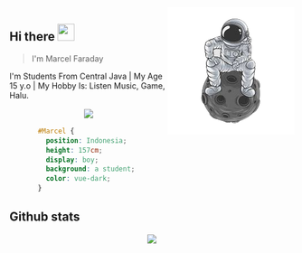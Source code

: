<img src="icon.png" align="right" />

## Hi there <img src="https://github.com/alfianandaa/alfianandaa/raw/master/assets/wave1.gif" width="30" height="30">
> I'm Marcel Faraday

I'm Students From Central Java | My Age 15 y.o | My Hobby Is: Listen Music, Game, Halu.

<p align="center">
<a href="https://www.mrclfd.tk/">
  <img align="center" src="https://github-readme-stats.vercel.app/api/pin/?username=kenzmobal&repo=mrclfd.tk&theme=default" />
</a>

```css
       #Marcel { 
         position: Indonesia; 
         height: 157cm; 
         display: boy; 
         background: a student; 
         color: vue-dark;
       }
```

## Github stats
<p align="center">
<img align="center" src="https://github-readme-stats.vercel.app/api?username=kenzmobal&&show_icons=true&&custom_title=@mrclfd Github Stats&&theme=vue-dark" />
